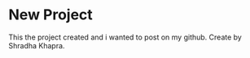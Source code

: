 # New Project

This the project created and i wanted to post on my github.
Create by Shradha Khapra.

